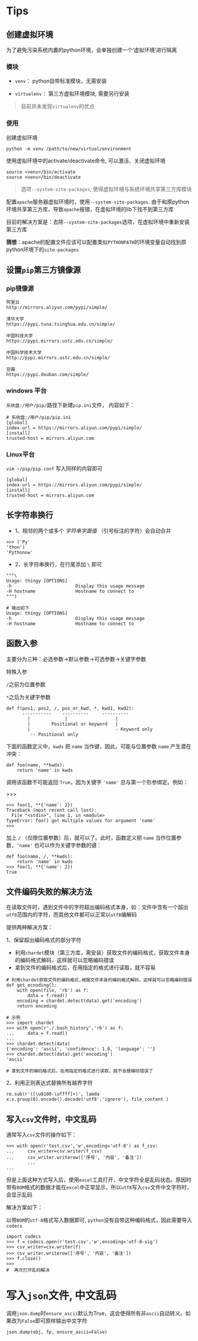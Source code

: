 # Tips

## 创建虚拟环境

为了避免污染系统内置的python环境，会单独创建一个‘虚拟环境’进行隔离

### 模块

- `venv`： python自带标准模块，无需安装

- `virtualenv`： 第三方虚拟环境模块, 需要另行安装

>  目前并未发现`virtualenv`的优点

### 使用

创建虚拟环境

 `python -m venv /path/to/new/virtual/environment` 

使用虚拟环境中的activate/deactivate命令, 可以激活、关闭虚拟环境

````
source <venv>/bin/activate  
source <venv>/bin/deactivate 
````

>  选项`--system-site-packages`,  使得虚拟环境与系统环境共享第三方库模块

配置`apache`服务器虚拟环境时，使用`--system-site-packages`. 由于和原python环境共享第三方库，导致`apache`报错，在虚拟环境的lib下找不到第三方库

目前的解决方案是：去除`--system-site-packages`选项，在虚拟环境中重新安装第三方库

**猜想**：apache的配置文件应该可以配置类似`PYTHONPATH`的环境变量自动找到原python环境下的`site-packages`

## 设置`pip`第三方镜像源

### pip镜像源

```
阿里云
http://mirrors.aliyun.com/pypi/simple/

清华大学
https://pypi.tuna.tsinghua.edu.cn/simple/

中国科技大学
https://pypi.mirrors.ustc.edu.cn/simple/

中国科学技术大学
http://pypi.mirrors.ustc.edu.cn/simple/

豆瓣
https://pypi.douban.com/simple/
```

### windows 平台

`系统盘:/用户/pip/`路径下新建`pip.ini`文件， 内容如下：

```
# 系统盘:/用户/pip/pip.ini
[global]
index-url = https://mirrors.aliyun.com/pypi/simple/
[install]
trusted-host = mirrors.aliyun.com
```

### Linux平台

`vim ~/pip/pip.conf` 写入同样的内容即可

```
[global]
index-url = https://mirrors.aliyun.com/pypi/simple/
[install]
trusted-host = mirrors.aliyun.com
```

## 长字符串换行

- 1、相邻的两个或多个 *字符串字面值* （引号标注的字符）会自动合并

```
>>> ('Py' 
'thon')
'Pythonow'
```

- 2、长字符串换行，在行尾添加 `\` 即可

 ```
 """\
 Usage: thingy [OPTIONS]
 -h                        Display this usage message
 -H hostname               Hostname to connect to
 """)

# 输出如下
Usage: thingy [OPTIONS]
-h                        Display this usage message
-H hostname               Hostname to connect to
 ```

##   函数入参

主要分为三种：必选参数->默认参数->可选参数->关键字参数

特殊入参

`/`之前为位置参数

`*`之后为关键字参数

```
def f(pos1, pos2, /, pos_or_kwd, *, kwd1, kwd2):
      -----------    ----------     ----------
        |             |                  |
        |        Positional or keyword   |
        |                                - Keyword only
         -- Positional only
```

下面的函数定义中，`kwds` 把 `name` 当作键，因此，可能与位置参数 `name` 产生潜在冲突：

```
def foo(name, **kwds):
    return 'name' in kwds
```

调用该函数不可能返回 `True`，因为关键字 `'name'` 总与第一个形参绑定。例如：

\>>>

```
>>> foo(1, **{'name': 2})
Traceback (most recent call last):
  File "<stdin>", line 1, in <module>
TypeError: foo() got multiple values for argument 'name'
>>>
```

加上 `/` （仅限位置参数）后，就可以了。此时，函数定义把 `name` 当作位置参数，`'name'` 也可以作为关键字参数的键：

```
def foo(name, /, **kwds):
    return 'name' in kwds
>>> foo(1, **{'name': 2})
True
```

## 文件编码失败的解决方法

在读取文件时，遇到文件中的字符超出编码格式本身，如：文件中含有一个超出`utf8`范围内的字符，而其他文件都可以正常以`utf8`编解码

提供两种解决方案：

1、保留超出编码格式的部分字符

-  利用`chardet`模块（第三方库，需安装）获取文件的编码格式，获取文件本身的编码格式解码，这样就可以忽略编码错误
- 拿到文件的编码格式后，在用指定的格式进行读取，就不容易

```
# 利用chardet获取文件的编码格式,根据文件本身的编码格式解码，这样就可以忽略编码错误
def get_ecnoding():
    with open(file, 'rb') as f:
        data = f.read()
    encoding = chardet.detect(data).get('encoding')
    return encoding

# 示例
>>> import chardet
>>> with open(r'./.bash_history','rb') as f:
...     data = f.read()
...
>>> chardet.detect(data)
{'encoding': 'ascii', 'confidence': 1.0, 'language': ''}
>>> chardet.detect(data).get('encoding')
'ascii'

# 拿到文件的编码格式后，在用指定的格式进行读取，就不会报编码错误了
```

2、利用正则表达式替换所有越界字符

```
re.sub(r'([\u0100-\uffff]+)', lamda x:x.group(0).encode().decode('utf8','ignore'), file_content )
```

## 写入`csv`文件时，中文乱码

通常写入`csv`文件的操作如下：

```
>>> with open(r'test.csv','w',encoding='utf-8') as f_csv:
...     csv_writer=csv.writer(f_csv)
...     csv_writer.writerow(['序号', '内容', '备注'])
		...
...
```

但是上面这种方式写入后，使用`excel`工具打开，中文字符全是乱码状态。原因时带有`BOM`格式的数据才能在`excel`中正常显示，所以`utf8`写入`csv`文件中文字符时，会显示乱码

解决方案如下：

以带`BOM`的`utf-8`格式写入数据即可, `python`没有自带这种编码格式，因此需要导入`codecs`

```
import codecs
>>> f = codecs.open(r'test.csv','w',encoding='utf-8-sig')
>>> csv_writer=csv.writer(f)
>>> csv_writer.writerow(['序号', '内容', '备注'])
>>> f.close()
>>>
#  再次打开乱码解决
```

# 写入`json`文件, 中文乱码

调用`json.dump`时`ensure_ascii`默认为True，这会使得所有非`ascii`自动转义。如果改为`False`即可原样输出中文字符

```
json.dump(obj, fp, ensure_ascii=False)
```

